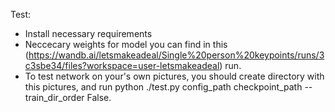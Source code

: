 Test:
- Install necessary requirements
- Neccecary weights for model you can find in this (https://wandb.ai/letsmakeadeal/Single%20person%20keypoints/runs/3c3sbe34/files?workspace=user-letsmakeadeal) run.
- To test network on your's own pictures, you should create directory with this pictures, and run python ./test.py config_path checkpoint_path --train_dir_order False.